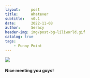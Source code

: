 ```yaml
---
layout:     post
title:      Whatever
subtitle:   v0.1
date:       2022-11-08
author:     Seracy
header-img: img/post-bg-liliworld.gif
catalog: true
tags:
    - Funny Point
---
```


![]({{site.baseurl}}/img/post-bg-rainy.gif)

#### Nice meeting you guys!



